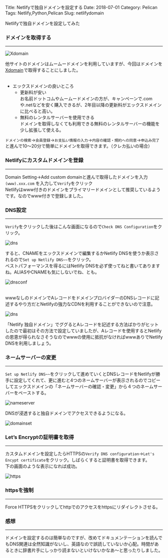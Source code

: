 Title: Netlifyで独自ドメインを設定する
Date: 2018-07-01
Category: Pelican
Tags: Netlify,Python,Pelican
Slug: netlifydomain

Netlifyで独自ドメインを設定してみた

### ドメインを取得する
---

![Xdomain](../../../images/xdomaintop.jpg)  <br>

他サイトのドメインはムームードメインを利用していますが、今回はドメインを<a href="https://px.a8.net/svt/ejp?a8mat=356RAJ+GF7GHE+CO4+15PEXE" target="_blank" rel="nofollow">Xdomain</a><img border="0" width="1" height="1" src="https://www10.a8.net/0.gif?a8mat=356RAJ+GF7GHE+CO4+15PEXE" alt="">で取得することにしました。<br><br>

- エックスドメインの良いところ
	- 更新料が安い  
	お名前ドットコムやムームードメインの方が、キャンペーンで.comや.netなどを安く購入できるが、2年目以降の更新料がエックスドメインに比べると高い。  
	- 無料のレンタルサーバーを使用できる  
	ドメインを取得しなくても利用できる無料のレンタルサーバーの機能を少し拡張して使える。  

`ドメインの検索`→`会員登録`→`お支払い情報の入力`→`内容の確認・規約への同意`→`申込み完了`と進んで10～20分で簡単にドメインを取得できます。（クレカ払いの場合）

### Netlifyにカスタムドメインを登録
---
Domain Setting→Add custom domainと進んで取得したドメインを入力`(www).xxx.com` を入力して`Verify`をクリック  
Netlifyはwww付きのドメインをプライマリードメインとして推奨しているようです。なのでwww付きで登録しました。

### DNS設定
---
`Verify`をクリックした後はこんな画面になるので`Check DNS Configuration`をクリック。

![dns](../../../images/checkdns.jpg)<br>

すると、CNAMEをエックスドメインで編集するかNetlify DNSを使うか表示されるので`Set up Netlify DNS~~`をクリック。  
ベストパフォーマンスを得るにはNetlify DNSを必ず使ってねと書いてありますね。ALIASやCNAMEも気にしないでね、とも。<br>

![dnsconf](../../../images/dnsconf3.jpg)

<br>
wwwなしのドメインでAレコードをドメインプロバイダーのDNSレコードに記述するやり方だとNetlifyの強力なCDNを利用することができないので注意。
<br>

![dns](../../../images/dnsconf1.jpg)

「Netlify 独自ドメイン」でググるとAレコードを記述する方法ばかりがヒットしたので最初はその方法で設定していましたが、Aレコードを使用するとNetlifyの恩恵が得られなさそうなのでwwwの使用に抵抗がなければwwwありでNetlify DNSを利用しましょう。<br>

### ネームサーバーの変更
---
`Set up Netlify DNS~~`をクリックして進めていくとDNSレコードをNetlifyが勝手に設定してくれて、更に進むと4つのネームサーバーが表示されるのでコピーしてエックスドメインの「ネームサーバーの確認・変更」から４つのネームサーバーをペーストする。


![nameserver](../../../images/nameservers.jpg)   

DNSが浸透すると独自ドメインでアクセスできるようになる。


![domainset](../../../images/domainset.jpg)


### Let’s Encryptの証明書を取得
---
カスタムドメインを設定したらHTTPSの`Verify DNS configuration`→`Let's Encypt certificate`をクリック。しばらくすると証明書を取得できます。  
下の画面のような表示になれば成功。    


![https](../../../images/https.jpg)


### httpsを強制
---
Force HTTPSをクリックしてhttpでのアクセスをhttpsにリダイレクトさせる。


### 感想
---
ドメインを設定するのは簡単なのですが、改めてドキュメンテーションを読んでもDNS関連は全然知識がないし、英語なので誤読していないか心配。時間があるときに辞書片手にしっかり読まないといけないかなあ～と思ったりしました。